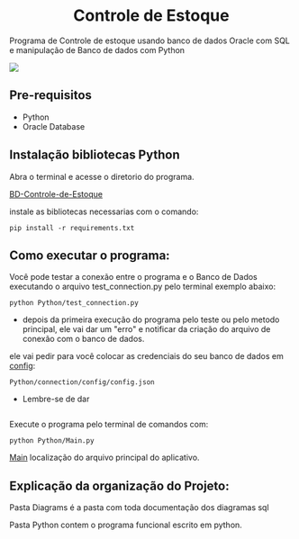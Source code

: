 <h1 align="center"> Controle de Estoque </h1>

Programa de Controle de estoque usando banco de dados Oracle com SQL e manipulação de Banco de dados com Python

![](https://img.shields.io/static/v1?label=STATUS&message=EM%20DESENVOLVIMENTO&color=GREEN&style=for-the-badge)

## Pre-requisitos
- Python
- Oracle Database
## Instalação bibliotecas Python
Abra o terminal e acesse o diretorio do programa.

[BD-Controle-de-Estoque]()

instale as  bibliotecas necessarias com o comando:
```
pip install -r requirements.txt
```
## Como executar o programa:



Você pode testar a conexão entre o programa e o Banco de Dados executando o arquivo test_connection.py pelo terminal exemplo abaixo:
```
python Python/test_connection.py
```
    
- depois da primeira execução do programa pelo teste ou pelo metodo principal, ele vai dar um "erro" e notificar da criação do arquivo de conexão com o banco de dados.


ele vai pedir para você colocar as credenciais do seu banco de dados em [config](Python/connection/config/config.json):
```
Python/connection/config/config.json
```

- Lembre-se de dar
```

```


Execute o programa pelo terminal de comandos com:
```
python Python/Main.py
```

[Main](Python) localização do arquivo principal do aplicativo.


## Explicação da organização do Projeto:

Pasta Diagrams é a pasta com toda documentação dos diagramas sql

Pasta Python contem o programa funcional escrito em python.